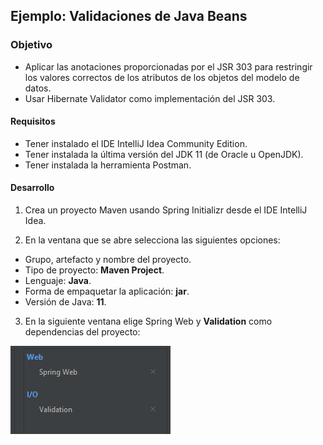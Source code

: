 ## Ejemplo: Validaciones de Java Beans

### Objetivo
- Aplicar las anotaciones proporcionadas por el JSR 303 para restringir los valores correctos de los atributos de los objetos del modelo de datos.
- Usar Hibernate Validator como implementación del JSR 303.

#### Requisitos
- Tener instalado el IDE IntelliJ Idea Community Edition.
- Tener instalada la última versión del JDK 11 (de Oracle u OpenJDK).
- Tener instalada la herramienta Postman.

#### Desarrollo

1. Crea un proyecto Maven usando Spring Initializr desde el IDE IntelliJ Idea.

2. En la ventana que se abre selecciona las siguientes opciones:
- Grupo, artefacto y nombre del proyecto. 
- Tipo de proyecto: **Maven Project**. 
- Lenguaje: **Java**. 
- Forma de empaquetar la aplicación: **jar**. 
- Versión de Java: **11**.

3. En la siguiente ventana elige Spring Web y **Validation** como dependencias del proyecto:

![imagen](img/img_01.png)






